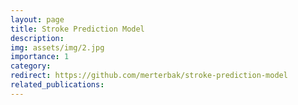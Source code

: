 ```yaml
---
layout: page
title: Stroke Prediction Model
description: 
img: assets/img/2.jpg
importance: 1
category: 
redirect: https://github.com/merterbak/stroke-prediction-model
related_publications: 
---
```

